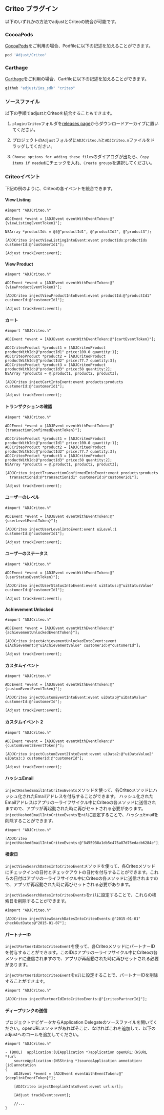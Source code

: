 ## Criteo プラグイン

以下のいずれかの方法でadjustとCriteoの統合が可能です。

### CocoaPods

[CocoaPods](http://cocoapods.org/)をご利用の場合、Podfileに以下の記述を加えることができます。

```ruby
pod 'Adjust/Criteo'
```

### Carthage

[Carthage](https://github.com/Carthage/Carthage)をご利用の場合、Cartfileに以下の記述を加えることができます。

```ruby
github "adjust/ios_sdk" "criteo"
```

### ソースファイル

以下の手順でadjustとCriteoを統合することもできます。

1. `plugin/Criteo`フォルダを[releases page](https://github.com/adjust/ios_sdk/releases)からダウンロードアーカイブに置いてください。

2. プロジェクトの`Adjust`フォルダに`ADJCriteo.h`と`ADJCriteo.m`ファイルをドラッグしてください。

3. `Choose options for adding these files`のダイアログが出たら、`Copy items if needed`にチェックを入れ、`Create groups`を選択してください。

### Criteoイベント
下記の例のように、Criteoの各イベントを統合できます。

#### View Listing

```objc
#import "ADJCriteo.h"

ADJEvent *event = [ADJEvent eventWithEventToken:@"{viewListingEventToken}"];

NSArray *productIds = @[@"productId1", @"productId2", @"product3"];

[ADJCriteo injectViewListingIntoEvent:event productIds:productIds customerId:@"customerId1"];

[Adjust trackEvent:event];
```

#### View Product

```objc
#import "ADJCriteo.h"

ADJEvent *event = [ADJEvent eventWithEventToken:@"{viewProductEventToken}"];

[ADJCriteo injectViewProductIntoEvent:event productId:@"productId1" customerId:@"customerId1"];

[Adjust trackEvent:event];
```

#### カート

```objc
#import "ADJCriteo.h"

ADJEvent *event = [ADJEvent eventWithEventToken:@"{cartEventToken}"];

ADJCriteoProduct *product1 = [ADJCriteoProduct productWithId:@"productId1" price:100.0 quantity:1];
ADJCriteoProduct *product2 = [ADJCriteoProduct productWithId:@"productId2" price:77.7 quantity:3];
ADJCriteoProduct *product3 = [ADJCriteoProduct productWithId:@"productId3" price:50 quantity:2];
NSArray *products = @[product1, product2, product3];

[ADJCriteo injectCartIntoEvent:event products:products customerId:@"customerId1"];

[Adjust trackEvent:event];
```

#### トランザクションの確認

```objc
#import "ADJCriteo.h"

ADJEvent *event = [ADJEvent eventWithEventToken:@"{transactionConfirmedEventToken}"];

ADJCriteoProduct *product1 = [ADJCriteoProduct productWithId:@"productId1" price:100.0 quantity:1];
ADJCriteoProduct *product2 = [ADJCriteoProduct productWithId:@"productId2" price:77.7 quantity:3];
ADJCriteoProduct *product3 = [ADJCriteoProduct productWithId:@"productId3" price:50 quantity:2];
NSArray *products = @[product1, product2, product3];

[ADJCriteo injectTransactionConfirmedIntoEvent:event products:products 
  transactionId:@"transactionId1" customerId:@"customerId1"];

[Adjust trackEvent:event];
```

#### ユーザーのレベル

```objc
#import "ADJCriteo.h"

ADJEvent *event = [ADJEvent eventWithEventToken:@"{userLevelEventToken}"];

[ADJCriteo injectUserLevelIntoEvent:event uiLevel:1 customerId:@"customerId1"];

[Adjust trackEvent:event];
```

#### ユーザーのステータス

```objc
#import "ADJCriteo.h"

ADJEvent *event = [ADJEvent eventWithEventToken:@"{userStatusEventToken}"];

[ADJCriteo injectUserStatusIntoEvent:event uiStatus:@"uiStatusValue" customerId:@"customerId1"];

[Adjust trackEvent:event];
```

#### Achievement Unlocked

```objc
#import "ADJCriteo.h"

ADJEvent *event = [ADJEvent eventWithEventToken:@"{achievementUnlockedEventToken}"];

[ADJCriteo injectAchievementUnlockedIntoEvent:event uiAchievement:@"uiAchievementValue" customerId:@"customerId"];

[Adjust trackEvent:event];
```

#### カスタムイベント

```objc
#import "ADJCriteo.h"

ADJEvent *event = [ADJEvent eventWithEventToken:@"{customEventEventToken}"];

[ADJCriteo injectCustomEventIntoEvent:event uiData:@"uiDataValue" customerId:@"customerId"];

[Adjust trackEvent:event];
```

#### カスタムイベント 2

```objc
#import "ADJCriteo.h"

ADJEvent *event = [ADJEvent eventWithEventToken:@"{customEvent2EventToken}"];

[ADJCriteo injectCustomEvent2IntoEvent:event uiData2:@"uiDataValue2" uiData3:3 customerId:@"customerId"];

[Adjust trackEvent:event];
```

#### ハッシュEmail

`injectHashedEmailIntoCriteoEvents`メソッドを使って、各Criteoメソッドにハッシュ化されたEmailアドレスを付与することができます。
ハッシュ化されたEmailアドレスはアプリの一ライフサイクル中にCriteoの各メソッドに送信されますので、アプリが再起動された時に再びセットされる必要があります。
`injectHashedEmailIntoCriteoEvents`を`nil`に設定することで、ハッシュEmailを削除することができます。

```objc
#import "ADJCriteo.h"

[ADJCriteo injectHashedEmailIntoCriteoEvents:@"8455938a1db5c475a87d76edacb6284e"];
```

#### 検索日

`injectViewSearchDatesIntoCriteoEvent`メソッドを使って、各Criteoメソッドにチェックインの日付とチェックアウトの日付を付与することができます。これらの日付はアプリの一ライフサイクル中にCriteoの各メソッドに送信されますので、アプリが再起動された時に再びセットされる必要があります。

`injectViewSearchDatesIntoCriteoEvents`を`nil`に設定することで、これらの検索日を削除することができます。

```objc
#import "ADJCriteo.h"

[ADJCriteo injectViewSearchDatesIntoCriteoEvents:@"2015-01-01" checkOutDate:@"2015-01-07"];
```

#### パートナーID

`injectPartnerIdIntoCriteoEvent`を使って、各CriteoメソッドにパートナーIDを付与することができます。このIDはアプリの一ライフサイクル中にCriteoの各メソッドに送信されますので、アプリが再起動された時に再びセットされる必要があります。

`injectPartnerIdIntoCriteoEvent`を`nil`に設定することで、パートナーIDを削除することができます。

```objc
#import "ADJCriteo.h"

[ADJCriteo injectPartnerIdIntoCriteoEvents:@"{criteoPartnerId}"];
```

#### ディープリンクの送信

プロジェクトナビゲータからApplication Delegateのソースファイルを開いてください。openURLメソッドがあればそこに、なければこれを追加して、以下のadjustへのコールを追加してください。

```objc
#import "ADJCriteo.h"

- (BOOL)  application:(UIApplication *)application openURL:(NSURL *)url
    sourceApplication:(NSString *)sourceApplication annotation:(id)annotation
{
    ADJEvent *event = [ADJEvent eventWithEventToken:@"{deeplinkEventToken}"];
    
    [ADJCriteo injectDeeplinkIntoEvent:event url:url];
    
    [Adjust trackEvent:event];

    //...
}
```
